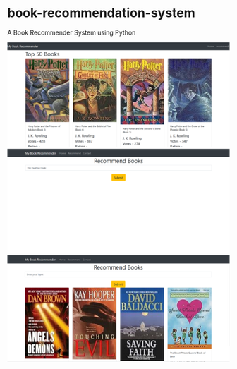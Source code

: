 # book-recommendation-system
A Book Recommender System using Python

![Alt text](./ss/one.png)
![Alt text](./ss/two.png)
![Alt text](./ss/three.png)